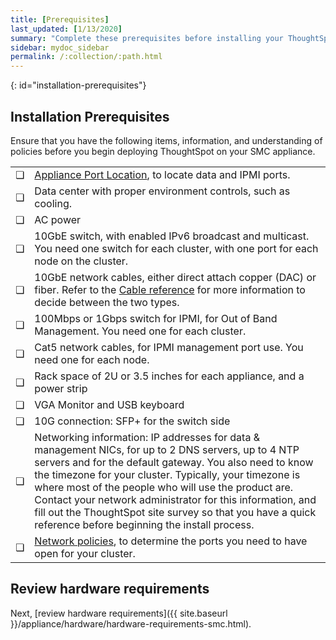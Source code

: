 ```yaml
---
title: [Prerequisites]
last_updated: [1/13/2020]
summary: "Complete these prerequisites before installing your ThoughtSpot clusters on the SMC appliance."
sidebar: mydoc_sidebar
permalink: /:collection/:path.html
---
```


{: id="installation-prerequisites"}
## Installation Prerequisites

Ensure that you have the following items, information, and understanding of policies before you begin deploying ThoughtSpot on your SMC appliance.

<table>
<tr>
<td>&#10063;</td>
<td><a href="/appliance/hardware/connect-appliance-smc.html#haswell-port-location">Appliance Port Location</a>, to locate data and IPMI ports.</td></tr>

<tr>
<td>&#10063;</td>
<td>Data center with proper environment controls, such as cooling.</td></tr>

<tr>
<td>&#10063;</td>
<td>AC power</td></tr>

<tr>
<td>&#10063;</td>
<td>10GbE switch, with enabled IPv6 broadcast and multicast. You need one switch for each cluster, with one port for each node on the cluster.</td></tr>
<tr>
<td>&#10063;</td>
<td>10GbE network cables, either direct attach copper (DAC) or fiber. Refer to the <a href="cable-networking.html">Cable reference</a> for more information to decide between the two types.</td></tr>

<tr>
<td>&#10063;</td>
<td>100Mbps or 1Gbps switch for IPMI, for Out of Band Management. You need one for each cluster.</td></tr>

<tr>
<td>&#10063;</td>
<td>Cat5 network cables, for IPMI management port use. You need one for each node.</td></tr>

<tr>
<td>&#10063;</td>
<td>Rack space of 2U or 3.5 inches for each appliance, and a power strip</td></tr>

<tr>
<td>&#10063;</td>
<td>VGA Monitor and USB keyboard</td></tr>

<tr>
<td>&#10063;</td>
<td>10G connection: SFP+ for the switch side</td></tr>

<tr>
<td>&#10063;</td>
<td>Networking information: IP addresses for data & management NICs, for up to 2 DNS servers, up to 4 NTP servers and for the default gateway. You also need to know the timezone for your cluster. Typically, your timezone is where most of the people who will use the product are.  Contact your network administrator for this information, and fill out the ThoughtSpot site survey so that you have a quick reference before beginning the install process.</td></tr>

<tr>
<td>&#10063;</td>
<td><a href="/appliance/firewall-ports.html">Network policies</a>, to determine the ports you need to have open for your cluster.</td></tr>
</table>

## Review hardware requirements
Next, [review hardware requirements]({{ site.baseurl }}/appliance/hardware/hardware-requirements-smc.html).
